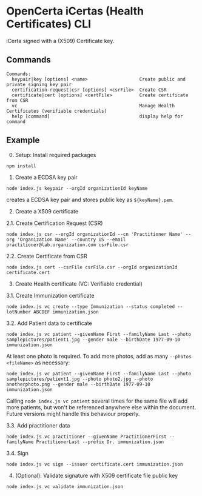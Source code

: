 # OpenCerta iCertas (Health Certificates) CLI

iCerta signed with a (X509) Certificate key.

## Commands

```
Commands:
  keypair|key [options] <name>                   Create public and private signing key pair
  certification-request|csr [options] <csrFile>  Create CSR
  certificate|cert [options] <certFile>          Create certificate from CSR
  vc                                             Manage Health Certificates (verifiable credentials)
  help [command]                                 display help for command
```

## Example


0. Setup: Install required packages

`npm install`


1. Create a ECDSA key pair

`node index.js keypair --orgId organizationId keyName`

creates a ECDSA key pair and stores public key as `${keyName}.pem`.


2. Create a X509 certificate

2.1. Create Certification Request (CSR)

`node index.js csr --orgId organizationId --cn 'Practitioner Name' --org 'Organization Name' --country US --email practitioner@lab.organization.com csrFile.csr`


2.2. Create Certificate from CSR

`node index.js cert --csrFile csrFile.csr --orgId organizationId certificate.cert`


3. Create Health certificate (VC: Verifiable credential)


3.1. Create Immunization certificate

`node index.js vc create --type Immunization --status completed --lotNumber ABCDEF immunization.json`


3.2. Add Patient data to certificate

`node index.js vc patient --givenName First --familyName Last --photo samplepictures/patient1.jpg --gender male --birthDate 1977-09-10 immunization.json`

At least one photo is required. To add more photos, add as many `--photos <fileName>` as necessary:

`node index.js vc patient --givenName First --familyName Last --photo samplepictures/patient1.jpg --photo photo2.jpg --photo anotherphoto.png --gender male --birthDate 1977-09-10 immunization.json`

Calling `node index.js vc patient` several times for the same file will add more patients, but won't be referenced anywhere else within the document. Future versions might handle this behaviour properly.


3.3. Add practitioner data

`node index.js vc practitioner --givenName PractitionerFirst --familyName PractitionerLast --prefix Dr. immunization.json`

3.4. Sign

`node index.js vc sign --issuer certificate.cert immunization.json`

4. (Optional): Validate signature with X509 certificate file public key

`node index.js vc validate immunization.json`
